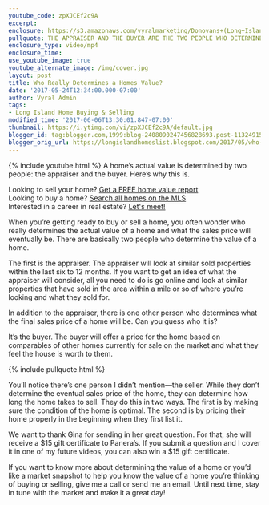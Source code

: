 ```yaml
---
youtube_code: zpXJCEf2c9A
excerpt:
enclosure: https://s3.amazonaws.com/vyralmarketing/Donovans+(Long+Island)/Long+Island+Real+Estate+Agent-+Who+determines+a+homes+value%253F.mp4
pullquote: THE APPRAISER AND THE BUYER ARE THE TWO PEOPLE WHO DETERMINE A HOME’S VALUE.
enclosure_type: video/mp4
enclosure_time:
use_youtube_image: true
youtube_alternate_image: /img/cover.jpg
layout: post
title: Who Really Determines a Homes Value?
date: '2017-05-24T12:34:00.000-07:00'
author: Vyral Admin
tags:
- Long Island Home Buying & Selling
modified_time: '2017-06-06T13:30:01.847-07:00'
thumbnail: https://i.ytimg.com/vi/zpXJCEf2c9A/default.jpg
blogger_id: tag:blogger.com,1999:blog-2408090247456828693.post-1132491515100033875
blogger_orig_url: https://longislandhomeslist.blogspot.com/2017/05/who-really-determines-homes-value.html
---
```

{% include youtube.html %}
A home’s actual value is determined by two people: the appraiser and the buyer. Here’s why this is.

<div class="post-cta">
Looking to sell your home? <a href="http://www.longislandhomeslist.com/cma/property-valuation/" target="_blank">Get a FREE home value report</a><br>
Looking to buy a home? <a href="http://www.longislandhomeslist.com/" target="_blank">Search all homes on the MLS</a><br>
Interested in a career in real estate? <a href="/meeting/">Let's meet!</a>
</div>

When you’re getting ready to buy or sell a home, you often wonder who really determines the actual value of a home and what the sales price will eventually be. There are basically two people who determine the value of a home.

The first is the appraiser. The appraiser will look at similar sold properties within the last six to 12 months. If you want to get an idea of what the appraiser will consider, all you need to do is go online and look at similar properties that have sold in the area within a mile or so of where you’re looking and what they sold for.

In addition to the appraiser, there is one other person who determines what the final sales price of a home will be. Can you guess who it is?

It’s the buyer. The buyer will offer a price for the home based on comparables of other homes currently for sale on the market and what they feel the house is worth to them.

{% include pullquote.html %}

You’ll notice there’s one person I didn’t mention—the seller. While they don’t determine the eventual sales price of the home, they can determine how long the home takes to sell. They do this in two ways. The first is by making sure the condition of the home is optimal. The second is by pricing their home properly in the beginning when they first list it.

We want to thank Gina for sending in her great question. For that, she will receive a $15 gift certificate to Panera’s. If you submit a question and I cover it in one of my future videos, you can also win a $15 gift certificate.

If you want to know more about determining the value of a home or you’d like a market snapshot to help you know the value of a home you’re thinking of buying or selling, give me a call or send me an email. Until next time, stay in tune with the market and make it a great day!

